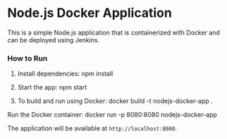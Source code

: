 # Node.js Docker Application

This is a simple Node.js application that is containerized with Docker and can be deployed using Jenkins.

### How to Run

1. Install dependencies:
npm install


2. Start the app:
npm start

3. To build and run using Docker:
docker build -t nodejs-docker-app .

Run the Docker container:
docker run -p 8080:8080 nodejs-docker-app

The application will be available at `http://localhost:8080`.
